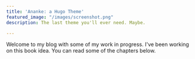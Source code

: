 ```yaml
---
title: 'Ananke: a Hugo Theme'
featured_image: "/images/screenshot.png"
description: The last theme you'll ever need. Maybe.

---
```

Welcome to my blog with some of my work in progress. I've been working on this book idea. You can read some of the chapters below.